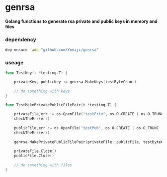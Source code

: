 # genrsa
#### Golang functions to generate rsa private and public keys in memory and files

### dependency

```bash
dep ensure -add "github.com/Yomiji/genrsa"
```

### useage

```go
func TestKey(t *testing.T) {

	privateKey, publicKey := genrsa.MakeKeys(testByteCount)
	
	// do something with keys
}

func TestMakePrivatePublicFilePair(t *testing.T) {
		
	privateFile,err := os.OpenFile("testPriv", os.O_CREATE | os.O_TRUNC | os.O_WRONLY, privPerm)
	checkTheErr(err)
	
	publicFile,err := os.OpenFile("testPub", os.O_CREATE | os.O_TRUNC | os.O_WRONLY, pubPerm)
	checkTheErr(err)
	
	genrsa.MakePrivatePublicFilePair(privateFile, publicFile, testByteCount)
	
	privateFile.Close()
	publicFile.Close()
	
	// do something with files
}
```